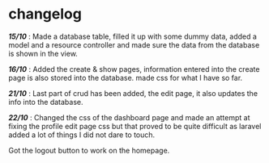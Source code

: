 # changelog

**_15/10_** : Made a database table, filled it up with some
dummy data, added a model and a resource controller and made sure
the data from the database is shown in the view.

**_16/10_** : Added the create & show pages, information entered
into the create page is also stored into the database.
made css for what I have so far.

**_21/10_** : Last part of crud has been added, the edit page, it also
updates the info into the database.

**_22/10_** : Changed the css of the dashboard page and made an attempt
at fixing the profile edit page css but that proved to be quite difficult
as laravel added a lot of things I did not dare to touch.

Got the logout button to work on the homepage.

